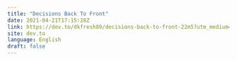 ```yaml
---
title: "Decisions Back To Front"
date: 2021-04-21T17:15:28Z
link: https://dev.to/dkfresh89/decisions-back-to-front-22m5?utm_medium=RSS&utm_source=news.12bit.vn
site: dev.to
language: English
draft: false
---
```

